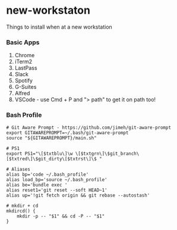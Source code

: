 # new-workstaton
Things to install when at a new workstation

### Basic Apps
1. Chrome
1. iTerm2
1. LastPass
1. Slack
1. Spotify
1. G-Suites
1. Alfred
1. VSCode - use Cmd + P and "> path" to get it on path too!

### Bash Profile
```
# Git Aware Prompt - https://github.com/jimeh/git-aware-prompt
export GITAWAREPROMPT=~/.bash/git-aware-prompt
source "${GITAWAREPROMPT}/main.sh"

# PS1
export PS1="\[$txtblu\]\w \[$txtgrn\]\$git_branch\[$txtred\]\$git_dirty\[$txtrst\]\$ "

# Aliases
alias bp='code ~/.bash_profile'
alias load_bp='source ~/.bash_profile'
alias be='bundle exec '
alias reset1='git reset --soft HEAD~1'
alias up='!git fetch origin && git rebase --autostash'

# mkdir + cd
mkdircd() {
	mkdir -p -- "$1" && cd -P -- "$1"
}
```